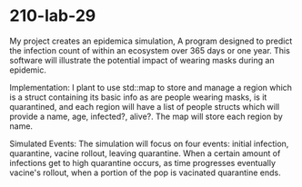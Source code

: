 ﻿# 210-lab-29
My project creates an epidemica simulation, A program designed to predict the infection count of within an ecosystem over 365 days or one year. This software will illustrate the potential impact of wearing masks during an epidemic.

Implementation:
I plant to use std::map to store and manage a region which is a struct containing its basic info as are people wearing masks, is it quarantined, and each region will have a list of people structs which will provide a name, age, infected?, alive?. The map will store each region by name.

Simulated Events:
The simulation will focus on four events: initial infection, quarantine, vacine rollout, leaving quarantine. When a certain amount of infections get to high quarantine occurs, as time progresses eventually vacine's rollout, when a portion of the pop is vacinated quarantine ends.
